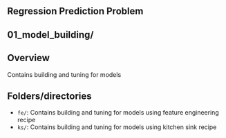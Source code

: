 ## Regression Prediction Problem
## 01_model_building/

## Overview 
Contains building and tuning for models 

## Folders/directories 
- `fe/`: Contains building and tuning for models using feature engineering recipe
- `ks/`: Contains building and tuning for models using kitchen sink recipe 